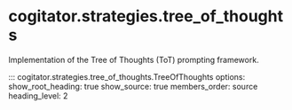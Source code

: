 # cogitator.strategies.tree_of_thoughts

Implementation of the Tree of Thoughts (ToT) prompting framework.

::: cogitator.strategies.tree_of_thoughts.TreeOfThoughts
    options:
        show_root_heading: true
        show_source: true
        members_order: source
        heading_level: 2
